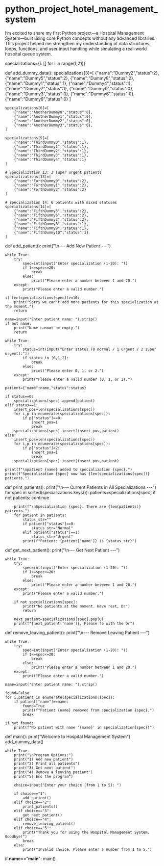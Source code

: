 # python_project_hotel_management_system
I’m excited to share my first Python project—a Hospital Management System—built using core Python concepts without any advanced libraries. This project helped me strengthen my understanding of data structures, loops, functions, and user input handling while simulating a real-world hospital queue system.


specializations={i: [] for i in range(1,21)}

def add_dummy_data():
    specializations[3]=[
        {"name":"Dummy2","status":2},
        {"name":"Dummy5","status":2},
        {"name":"Dummy8","status":2},
        {"name":"Dummy1","status":1},
        {"name":"Dummy4","status":1},
        {"name":"Dummy7","status":1},
        {"name":"Dummy0","status":0},
        {"name":"Dummy3","status":0},
        {"name":"Dummy6","status":0},
        {"name":"Dummy9","status":0}
    ]

    specializations[6]=[
        {"name":"AnotherDummy0","status":0},
        {"name":"AnotherDummy1","status":0},
        {"name":"AnotherDummy2","status":0},
        {"name":"AnotherDummy3","status":0},
    ]

    specializations[9]=[
        {"name":"ThirdDummy0","status":1},
        {"name":"ThirdDummy1","status":1},
        {"name":"ThirdDummy2","status":1},
        {"name":"ThirdDummy3","status":1},
        {"name":"ThirdDummy4","status":1}
    ]
    
    # Specialization 13: 3 super urgent patients
    specializations[13]=[
        {"name":"ForthDummy0","status":2},
        {"name":"ForthDummy1","status":2},
        {"name":"ForthDummy2","status":2}
    ]
    
    # Specialization 14: 6 patients with mixed statuses
    specializations[14]=[
        {"name":"FifthDummy5","status":2},
        {"name":"FifthDummy6","status":2},
        {"name":"FifthDummy7","status":2},
        {"name":"FifthDummy8","status":1},
        {"name":"FifthDummy9","status":1},
        {"name":"FifthDummy10","status":1}
    ]

def add_patient():
    print("\n--- Add New Patient ---")

    while True:
        try:
            spec=int(input("Enter specialization (1-20): "))
            if 1<=spec<=20:
                break 
            else:
                print("Please enter a number between 1 and 20.")
        except:
            print("Please enter a valid number.")

    if len(specializations[spec])>=10:
        print("Sorry we can't add more patients for this specialization at the moment.")
        return
    
    name=input("Enter patient name: ").strip()
    if not name:
        print("Name cannot be empty.")
        return
    
    while True:
        try:
            status=int(input("Enter status (0 normal / 1 urgent / 2 super urgent):"))
            if status in [0,1,2]:
                break
            else:
                print("Please enter 0, 1, or 2.")
        except:
            print("Please enter a valid number (0, 1, or 2).")
    
    patient={"name":name,"status":status}

    if status==0:
        specializations[spec].append(patient)
    elif status==1:
        insert_pos=len(specializations[spec])
        for i,p in enumerate(specializations[spec]):
            if p["status"]==0:
                insert_pos=i
                break
        specializations[spec].insert(insert_pos,patient)
    else:
        insert_pos=len(specializations[spec])
        for i,p in enumerate(specializations[spec]):
            if p["status"]<2:
                insert_pos=i
                break
        specializations[spec].insert(insert_pos,patient)
    
    print(f"\npatient {name} added to specialization {spec}.")
    print(f"Specialization {spec} now has {len(specializations[spec])} patients.")

def print_patients():
    print("\n--- Current Patients in All Specializations ---")
    for spec in sorted(specializations.keys()):
        patients=specializations[spec]
        if not patients:
            continue

        print(f"\nSpecialization {spec}: There are {len(patients)} patients.")
        for patient in patients:
            status_str=""
            if patient["status"]==0:
                status_str="Normal"
            elif patient["status"]==1:
                status_str="Urgent"
            print(f"Patient: {patient['name']} is {status_str}")



def get_next_patient():
    print("\n--- Get Next Patient ---")

    while True:
        try:
            spec=int(input("Enter specialization (1-20): "))
            if 1<=spec<=20:
                break
            else:
                print("Please enter a number between 1 and 20.")
        except:
            print("Please enter a valid number.")

        if not specializations[spec]:
            print("No patients at the moment. Have rest, Dr")
            return
        
        next_patient=specializations[spec].pop(0)
        print(f"{next_patient['name']}, Please fo with the Dr")

def remove_leaving_patient():
    print("\n--- Remove Leaving Patient ---")

    while True:
        try:
            spec=int(input("Enter specialization (1-20): "))
            if 1<=spec<=20:
                break
            else:
                print("Please enter a number between 1 and 20.")
        except:
            print("Please enter a valid number.")

    name=input("Enter patient name: ").strip()

    found=False
    for i,patient in enumerate(specializations[spec]):
        if patient["name"]==name:
            found=True 
            print(f"Patient {name} removed from specialization {spec}.")
            break
    
    if not found:
        print(f"No patient with name '{name}' in specialization{spec}!")

def main():
    print("Welcome to Hospital Management System")
    add_dummy_data()  
    
    while True:
        print("\nProgram Options:")
        print("1) Add new patient")
        print("2) Print all patients")
        print("3) Get next patient")
        print("4) Remove a leaving patient")
        print("5) End the program")
        
        choice=input("Enter your choice (from 1 to 5): ")
        
        if choice=="1":
            add_patient()
        elif choice=="2":
            print_patients()
        elif choice=="3":
            get_next_patient()
        elif choice=="4":
            remove_leaving_patient()
        elif choice=="5":
            print("Thank you for using the Hospital Management System. Goodbye!")
            break
        else:
            print("Invalid choice. Please enter a number from 1 to 5.")

if __name__=="__main__":
    main()
